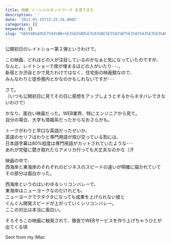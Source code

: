 ```yaml
---
title: 映画 ソーシャルネットワーク を見てきた
description: ''
date: '2011-01-15T15:25:26.000Z'
categories: []
keywords: []
slug: "%E6%98%A0%E7%94%BB+%E3%82%BD%E3%83%BC%E3%82%B7%E3%83%A3%E3%83%AB%E3%83%8D%E3%83%83%E3%83%88%E3%83%AF%E3%83%BC%E3%82%AF+%E3%82%92%E8%A6%8B%E3%81%A6%..."
---
```

公開初日のレイトショー第２弾というわけで。

この映画、どれほどの人が注目しているのかなぁと気になっていたのですが、   
なんと、レイトショーで席が埋まるほどの人がいたり･･･。   
新宿とか渋谷とかで見たわけではなく、住宅街の映画館なので、   
みんなわりと徒歩圏内とかなのかもしれないですが･･･

さて。   
（いつも公開初日に見てその日に感想をアップしようとするからネタバレできないわけで）

かなり、面白い映画だった。WEB業界、特にエンジニアから見て。   
自分の場合、大学も情報系だったからなおさらかも。

トークがわりと早口な英語だったせいか、   
英語のセリフはわりと専門用語が飛び交っている割には、   
日本語字幕は80%程度は専門用語がカットされていたような･･･   
あれが完璧に聞き取れたらアメリカ行っても大丈夫なのかな（汗

映画の中で、   
西海岸と東海岸のそれぞれのビジネスのスピードの違いが明確に描かれていて   
その部分は面白かった。

西海岸というのはいわゆるシリコンバレーで、   
東海岸はニューヨークなのだけれども、   
ニューヨークでクタクタになっても成果を上げられない彼と   
ぐんぐん開発スピードが上がっていくシリコンバレー。   
ここの対比は本当に面白い。

そろそろこの映画に触発されて、徹夜でWEBサービスを作り上げちゃうひとが出てくる頃

Sent from my iMac